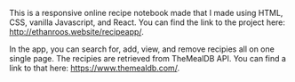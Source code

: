 This is a responsive online recipe notebook made that I made using HTML, CSS, vanilla Javascript, and React. You can find the link to the project here:
http://ethanroos.website/recipeapp/.

In the app, you can search for, add, view, and remove recipies all on one single page. The recipies are retrieved from TheMealDB API.
You can find a link to that here: https://www.themealdb.com/.

